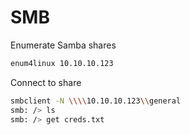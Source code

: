 # SMB

Enumerate Samba shares

```bash
enum4linux 10.10.10.123
```



Connect to share

```bash
smbclient -N \\\\10.10.10.123\\general
smb: /> ls
smb: /> get creds.txt
```
